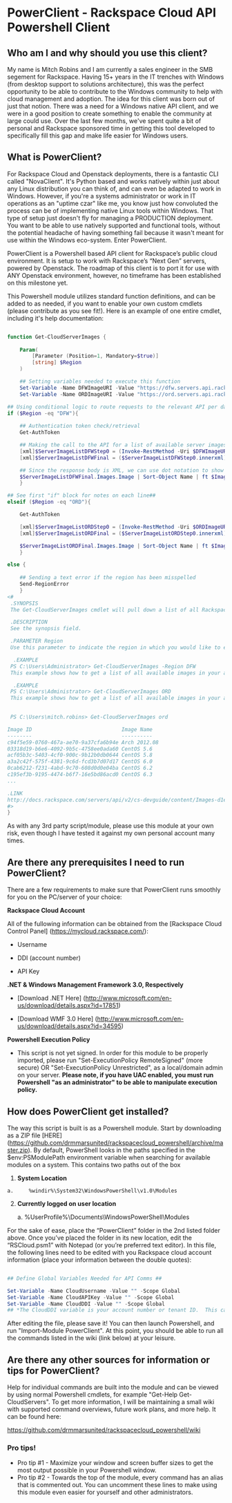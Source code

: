<h1>PowerClient - Rackspace Cloud API Powershell Client</h1>

<h2>Who am I and why should you use this client?</h2>

My name is Mitch Robins and I am currently a sales engineer in the SMB segement for Rackspace. Having 15+ years in the IT trenches with Windows (from desktop support to solutions architecture), this was the perfect opportunity to be able to contribute to the Windows community to help with cloud management and adoption. The idea for this client was born out of just that notion.  There was a need for a Windows native API client, and we were in a good position to create something to enable the community at large could use. Over the last few months, we've spent quite a bit of personal and Rackspace sponsored time in getting this tool developed to specifically fill this gap and make life easier for Windows users.  

<h2>What is PowerClient?</h2>

For Rackspace Cloud and Openstack deployments, there is a fantastic CLI called "NovaClient".  It's Python based and works natively within just about any Linux distribution you can think of, and can even be adapted to work in Windows.  However, if you're a systems administrator or work in IT operations as an "uptime czar" like me, you know just how convoluted the process can be of implementing native Linux tools within Windows.  That type of setup just doesn't fly for managing a PRODUCTION deployment.  You want to be able to use natively supported and functional tools, without the potential headache of having something fail because it wasn't meant for use within the Windows eco-system. Enter PowerClient.

PowerClient is a Powershell based API client for Rackspace’s public cloud environment.  It is setup to work with Rackspace’s “Next Gen” servers, powered by Openstack.  The roadmap of this client is to port it for use with ANY Openstack environment, however, no timeframe has been established on this milestone yet.  

This Powershell module utilizes standard function definitions, and can be added to as needed, if you want to enable your own custom cmdlets (please contribute as you see fit!).  Here is an example of one entire cmdlet, including it's help documentation:



```Powershell

function Get-CloudServerImages {
    
    Param(
        [Parameter (Position=1, Mandatory=$true)]
        [string] $Region
    )

    ## Setting variables needed to execute this function
    Set-Variable -Name DFWImageURI -Value "https://dfw.servers.api.rackspacecloud.com/v2/$CloudDDI/images/detail.xml"
    Set-Variable -Name ORDImageURI -Value "https://ord.servers.api.rackspacecloud.com/v2/$CloudDDI/images/detail.xml"

## Using conditional logic to route requests to the relevant API per data center
if ($Region -eq "DFW"){
    
    ## Authentication token check/retrieval
    Get-AuthToken

    ## Making the call to the API for a list of available server images and storing data into a variable
    [xml]$ServerImageListDFWStep0 = (Invoke-RestMethod -Uri $DFWImageURI  -Headers $HeaderDictionary)
    [xml]$ServerImageListDFWFinal = ($ServerImageListDFWStep0.innerxml)

    ## Since the response body is XML, we can use dot notation to show the information needed without further parsing.
    $ServerImageListDFWFinal.Images.Image | Sort-Object Name | ft $ImageListTable -AutoSize
    }

## See first "if" block for notes on each line##
elseif ($Region -eq "ORD"){

    Get-AuthToken

    [xml]$ServerImageListORDStep0 = (Invoke-RestMethod -Uri $ORDImageURI  -Headers $HeaderDictionary)
    [xml]$ServerImageListORDFinal = ($ServerImageListORDStep0.innerxml)

    $ServerImageListORDFinal.Images.Image | Sort-Object Name | ft $ImageListTable -AutoSize
    }

else {
    
    ## Sending a text error if the region has been misspelled
    Send-RegionError
    }
<#
 .SYNOPSIS
 The Get-CloudServerImages cmdlet will pull down a list of all Rackspace Cloud Server image snapshots on your account, including Rackspace's base OS images.

 .DESCRIPTION
 See the synopsis field.

 .PARAMETER Region
 Use this parameter to indicate the region in which you would like to execute this request.  Valid choices are "DFW" or "ORD" (without the quotes).

  .EXAMPLE
 PS C:\Users\Administrator> Get-CloudServerImages -Region DFW
 This example shows how to get a list of all available images in your account within the DFW region.

  .EXAMPLE
 PS C:\Users\Administrator> Get-CloudServerImages ORD
 This example shows how to get a list of all available images in your account within the ORD region, but without specifying the parameter name itself.  Both examples work interchangably. Example output:

 
 PS C:\Users\mitch.robins> Get-CloudServerImages ord

Image ID                             Image Name                                                                       Image Status Image Last Updated  
--------                             ----------                                                                       ------------ ------------------  
c94f5e59-0760-467a-ae70-9a37cfa6b94e Arch 2012.08                                                                     ACTIVE       2013-02-07T20:50:25Z
03318d19-b6e6-4092-9b5c-4758ee0ada60 CentOS 5.6                                                                       ACTIVE       2013-02-07T20:51:03Z
acf05b3c-5403-4cf0-900c-9b12b0db0644 CentOS 5.8                                                                       ACTIVE       2013-02-27T16:56:09Z
a3a2c42f-575f-4381-9c6d-fcd3b7d07d17 CentOS 6.0                                                                       ACTIVE       2013-02-27T16:57:56Z
0cab6212-f231-4abd-9c70-608d0d0e04ba CentOS 6.2                                                                       ACTIVE       2013-02-27T16:58:45Z
c195ef3b-9195-4474-b6f7-16e5bd86acd0 CentOS 6.3                                                                       ACTIVE       2013-02-27T16:59:31Z
...

.LINK
http://docs.rackspace.com/servers/api/v2/cs-devguide/content/Images-d1e4427.html
#>
}
```


As with any 3rd party script/module, please use this module at your own risk, even though I have tested it against my own personal account many times.

<h2>Are there any prerequisites I need to run PowerClient?</h2>

There are a few requirements to make sure that PowerClient runs smoothly for you on the PC/server of your choice:

<b>Rackspace Cloud Account</b>

All of the fullowing information can be obtained from the [Rackspace Cloud Control Panel] (https://mycloud.rackspace.com/):
    
* Username
    
* DDI (account number)
    
* API Key

<b>.NET & Windows Management Framework 3.0, Respectively</b>
    
* [Download .NET Here] (http://www.microsoft.com/en-us/download/details.aspx?id=17851)

* [Download WMF 3.0 Here] (http://www.microsoft.com/en-us/download/details.aspx?id=34595)
 
<b>Powershell Execution Policy</b>

* This script is not yet signed.  In order for this module to be properly imported, please run "Set-ExecutionPolicy RemoteSigned" (more secure) OR "Set-ExecutionPolicy Unrestricted", as a local/domain admin on your server. <b> Please note, if you have UAC enabled, you must run Powershell "as an administrator" to be able to manipulate execution policy.</b>

<h2>How does PowerClient get installed?</h2>

The way this script is built is as a Powershell module. Start by downloading as a ZIP file [HERE] (https://github.com/drmmarsunited/rackspacecloud_powershell/archive/master.zip). By default, PowerShell looks in the paths specified in the $env:PSModulePath environment variable when searching for available modules on a system. This contains two paths out of the box

1.    <b>System Location</b>
    
    a.     %windir%\System32\WindowsPowerShell\v1.0\Modules 

2.	<b>Currently logged on user location</b>
    
    a.	%UserProfile%\Documents\WindowsPowerShell\Modules

For the sake of ease, place the “PowerClient” folder in the 2nd listed folder above.  Once you’ve placed the folder in its new location, edit the “RSCloud.psm1” with Notepad (or you’re preferred text editor). In this file, the following lines need to be edited with you Rackspace cloud account information (place your information between the double quotes):

```Powershell

## Define Global Variables Needed for API Comms ##

Set-Variable -Name CloudUsername -Value "" -Scope Global
Set-Variable -Name CloudAPIKey -Value "" -Scope Global
Set-Variable -Name CloudDDI -Value "" -Scope Global
## *The CloudDDI variable is your account number or tenant ID.  This can be found at the top right of your screen when logged into the Rackspace Cloud Control Panel*
```

After editing the file, please save it!  You can then launch Powershell, and run "Import-Module PowerClient". At this point, you should be able to run all the commands listed in the wiki (link below) at your leisure.

<h2>Are there any other sources for information or tips for PowerClient?</h2>

Help for individual commands are built into the module and can be viewed by using normal Powershell cmdlets, for example "Get-Help Get-CloudServers".  To get more information, I will be maintaining a small wiki with supported command overviews, future work plans, and more help. It can be found here: 

https://github.com/drmmarsunited/rackspacecloud_powershell/wiki 

<h3>Pro tips!</h3>

* Pro tip #1 - Maximize your window and screen buffer sizes to get the most output possible in your Powershell window.
* Pro tip #2 - Towards the top of the module, every command has an alias that is commented out.  You can uncomment these lines to make using this module even easier for yourself and other administrators.
